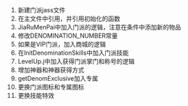 1. 新建门派jass文件
2. 在主文件中引用，并引用初始化的函数
3. JiaRuMenPai中加入门派的逻辑，注意在条件中添加新的物品
4. 修改DENOMINATION_NUMBER常量
5. 如果是VIP门派，加入商城的逻辑
6. 在InitDenominationSkills中加入门派技能
7. LevelUp.j中加入获得门派掌门和称号的逻辑
8. 增加神器和神器获得方式
9. getDenomExclusive加入专属
10. 更换门派图标和专属图标
11. 更换技能特效